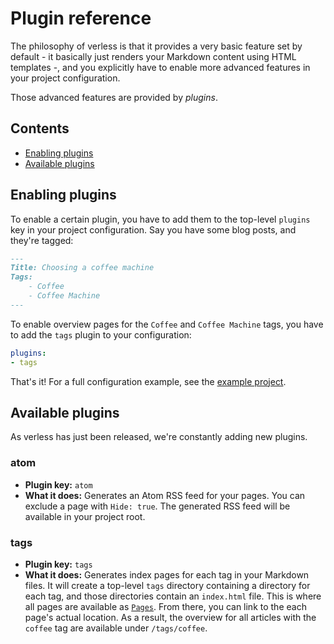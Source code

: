 # Plugin reference

The philosophy of verless is that it provides a very basic feature set by default - it basically just renders your
Markdown content using HTML templates -, and you explicitly have to enable more advanced features in your project
configuration.

Those advanced features are provided by _plugins_.

## Contents

* [Enabling plugins](#enabling-plugins)
* [Available plugins](#available-plugins)

## Enabling plugins

To enable a certain plugin, you have to add them to the top-level `plugins` key in your project configuration. Say you
have some blog posts, and they're tagged:

```markdown
---
Title: Choosing a coffee machine
Tags:
    - Coffee
    - Coffee Machine
---
```

To enable overview pages for the `Coffee` and `Coffee Machine` tags, you have to add the `tags` plugin to your
configuration:

```yaml
plugins:
- tags
```

That's it! For a full configuration example, see the
[example project](https://github.com/verless/verless/blob/master/example/verless.yml).

## Available plugins

As verless has just been released, we're constantly adding new plugins.

### atom

* **Plugin key:** `atom`
* **What it does:** Generates an Atom RSS feed for your pages. You can exclude a page with `Hide: true`. The generated
RSS feed will be available in your project root.

### tags

* **Plugin key:** `tags`
* **What it does:** Generates index pages for each tag in your Markdown files. It will create a top-level `tags`
directory containing a directory for each tag, and those directories contain an `index.html` file. This is where all
pages are available as [`Pages`](https://github.com/verless/verless/blob/master/docs/template-reference.md#pages). From
there, you can link to the each page's actual location. As a result, the overview for all articles with the `coffee` tag
are available under `/tags/coffee`.
